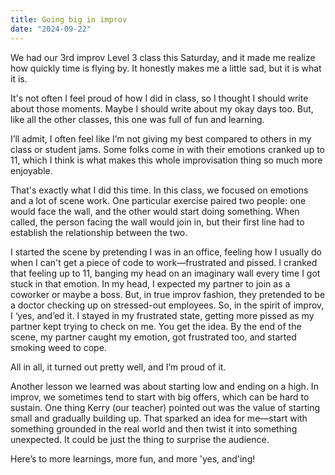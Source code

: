 ```yaml
---
title: Going big in improv
date: "2024-09-22"
---
```


We had our 3rd improv Level 3 class this Saturday, and it made me realize how quickly time is flying by. It honestly makes me a little sad, but it is what it is.

It's not often I feel proud of how I did in class, so I thought I should write about those moments. Maybe I should write about my okay days too. But, like all the other classes, this one was full of fun and learning.

I’ll admit, I often feel like I’m not giving my best compared to others in my class or student jams. Some folks come in with their emotions cranked up to 11, which I think is what makes this whole improvisation thing so much more enjoyable.

That's exactly what I did this time. In this class, we focused on emotions and a lot of scene work. One particular exercise paired two people: one would face the wall, and the other would start doing something. When called, the person facing the wall would join in, but their first line had to establish the relationship between the two.

I started the scene by pretending I was in an office, feeling how I usually do when I can't get a piece of code to work—frustrated and pissed. I cranked that feeling up to 11, banging my head on an imaginary wall every time I got stuck in that emotion. In my head, I expected my partner to join as a coworker or maybe a boss. But, in true improv fashion, they pretended to be a doctor checking up on stressed-out employees. So, in the spirit of improv, I ‘yes, and’ed it. I stayed in my frustrated state, getting more pissed as my partner kept trying to check on me. You get the idea. By the end of the scene, my partner caught my emotion, got frustrated too, and started smoking weed to cope.

All in all, it turned out pretty well, and I’m proud of it.

Another lesson we learned was about starting low and ending on a high. In improv, we sometimes tend to start with big offers, which can be hard to sustain. One thing Kerry (our teacher) pointed out was the value of starting small and gradually building up. That sparked an idea for me—start with something grounded in the real world and then twist it into something unexpected. It could be just the thing to surprise the audience.

Here’s to more learnings, more fun, and more 'yes, and'ing!
